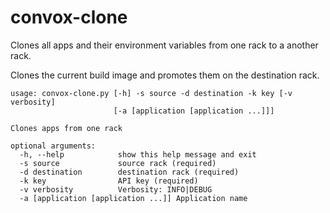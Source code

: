 # convox-clone
Clones all apps and their environment variables from one rack to a another rack.

Clones the current build image and promotes them on the destination rack.

```
usage: convox-clone.py [-h] -s source -d destination -k key [-v verbosity]
                       [-a [application [application ...]]]

Clones apps from one rack

optional arguments:
  -h, --help            show this help message and exit
  -s source             source rack (required)
  -d destination        destination rack (required)
  -k key                API key (required)
  -v verbosity          Verbosity: INFO|DEBUG
  -a [application [application ...]] Application name
 ```
